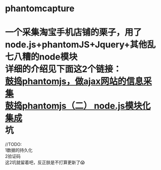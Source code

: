 phantomcapture
==============
一个采集淘宝手机店铺的栗子，用了node.js+phantomJS+Jquery+其他乱七八糟的node模块   
详细的介绍见下面这2个链接：   
[鼓捣phantomjs，做ajax网站的信息采集](http://www.cnblogs.com/zeusro/p/4185196.html)     
[鼓捣phantomjs（二） node.js模块化集成](http://www.cnblogs.com/zeusro/p/4188229.html)     
坑
==============
//TODO:     
1数据的持久化       
2验证码      
这2坑就留着吧，反正朕是不打算更新了:scream:
